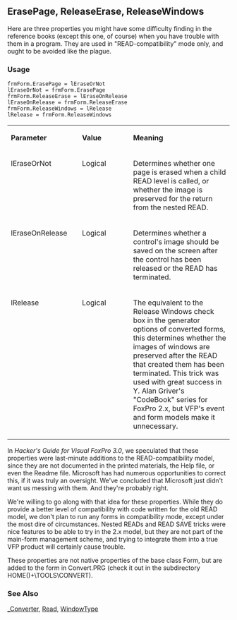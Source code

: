 ## ErasePage, ReleaseErase, ReleaseWindows

Here are three properties you might have some difficulty finding in the reference books (except this one, of course) when you have trouble with them in a program. They are used in "READ-compatibility" mode only, and ought to be avoided like the plague.

### Usage

```foxpro
frmForm.ErasePage = lEraseOrNot
lEraseOrNot = frmForm.ErasePage
frmForm.ReleaseErase = lEraseOnRelease
lEraseOnRelease = frmForm.ReleaseErase
frmForm.ReleaseWindows = lRelease
lRelease = frmForm.ReleaseWindows
```
<table>
<tr>
  <td width="32%" valign="top">
  <p><b>Parameter</b></p>
  </td>
  <td width=23% valign=top>
  <p><b>Value</b></p>
  </td>
  <td width=45% valign=top>
  <p><b>Meaning</b></p>
  </td>
 </tr>
<tr>
  <td width="32%" valign="top">
  <p>lEraseOrNot</p>
  </td>
  <td width=23% valign=top>
  <p>Logical</p>
  </td>
  <td width=45% valign=top>
  <p>Determines whether one page is erased when a child READ level is called, or whether the image is preserved for the return from the nested READ.</p>
  </td>
 </tr>
<tr>
  <td width="32%" valign="top">
  <p>lEraseOnRelease</p>
  </td>
  <td width=23% valign=top>
  <p>Logical</p>
  </td>
  <td width=45% valign=top>
  <p>Determines whether a control's image should be saved on the screen after the control has been released or the READ has terminated.</p>
  </td>
 </tr>
<tr>
  <td width="32%" valign="top">
  <p>lRelease</p>
  </td>
  <td width=23% valign=top>
  <p>Logical</p>
  </td>
  <td width=45% valign=top>
  <p>The equivalent to the Release Windows check box in the generator options of converted forms, this determines whether the images of windows are preserved after the READ that created them has been terminated. This trick was used with great success in Y. Alan Griver's &quot;CodeBook&quot; series for FoxPro 2.x, but VFP's event and form models make it unnecessary.</p>
  </td>
 </tr>
</table>

In *Hacker's Guide for Visual FoxPro 3.0*, we speculated that these properties were last-minute additions to the READ-compatibility model, since they are not documented in the printed materials, the Help file, or even the Readme file. Microsoft has had numerous opportunities to correct this, if it was truly an oversight. We've concluded that Microsoft just didn't want us messing with them. And they're probably right.

We're willing to go along with that idea for these properties. While they do provide a better level of compatibility with code written for the old READ model, we don't plan to run any forms in compatibility mode, except under the most dire of circumstances. Nested READs and READ SAVE tricks were nice features to be able to try in the 2.x model, but they are not part of the main-form management scheme, and trying to integrate them into a true VFP product will certainly cause trouble.

These properties are not native properties of the base class Form, but are added to the form in Convert.PRG (check it out in the subdirectory HOME()+\TOOLS\CONVERT).

### See Also

[_Converter](s4g160.md), [Read](s4g184.md), [WindowType](s4g634.md)